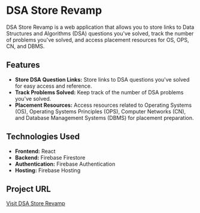 # DSA Store Revamp

DSA Store Revamp is a web application that allows you to store links to Data Structures and Algorithms (DSA) questions you've solved, track the number of problems you've solved, and access placement resources for OS, OPS, CN, and DBMS.

## Features

- **Store DSA Question Links:** Store links to DSA questions you've solved for easy access and reference.
- **Track Problems Solved:** Keep track of the number of DSA problems you've solved.
- **Placement Resources:** Access resources related to Operating Systems (OS), Operating Systems Principles (OPS), Computer Networks (CN), and Database Management Systems (DBMS) for placement preparation.

## Technologies Used

- **Frontend:** React
- **Backend:** Firebase Firestore
- **Authentication:** Firebase Authentication
- **Hosting:** Firebase Hosting

## Project URL

[Visit DSA Store Revamp](https://dsahub-8012c.web.app/)

